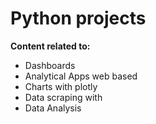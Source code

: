 # Python projects

**Content related to:**

- Dashboards
- Analytical Apps web based
- Charts with plotly
- Data scraping with 
- Data Analysis
